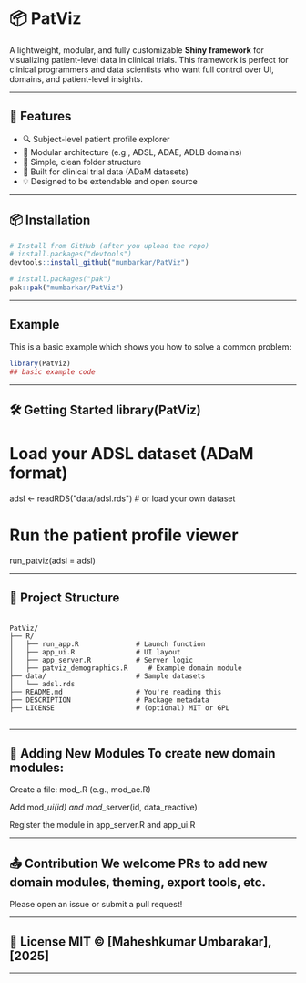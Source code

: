 # 📦 PatViz

A lightweight, modular, and fully customizable **Shiny framework** for visualizing patient-level data in clinical trials. This framework is perfect for clinical programmers and data scientists who want full control over UI, domains, and patient-level insights.

------------------------------------------------------------------------

## 🚀 Features

-   🔍 Subject-level patient profile explorer
-   🧱 Modular architecture (e.g., ADSL, ADAE, ADLB domains)
-   📁 Simple, clean folder structure
-   🧪 Built for clinical trial data (ADaM datasets)
-   💡 Designed to be extendable and open source

------------------------------------------------------------------------

## 📦 Installation

``` r
# Install from GitHub (after you upload the repo)
# install.packages("devtools")
devtools::install_github("mumbarkar/PatViz")

# install.packages("pak")
pak::pak("mumbarkar/PatViz")
```

------------------------------------------------------------------------

## Example

This is a basic example which shows you how to solve a common problem:

``` r
library(PatViz)
## basic example code
```

------------------------------------------------------------------------

## 🛠️ Getting Started library(PatViz)

# Load your ADSL dataset (ADaM format)

adsl \<- readRDS("data/adsl.rds") \# or load your own dataset

# Run the patient profile viewer

run_patviz(adsl = adsl)

------------------------------------------------------------------------

## 📂 Project Structure
<pre> <code>
PatViz/
├── R/
│   ├── run_app.R              # Launch function
│   ├── app_ui.R               # UI layout
│   ├── app_server.R           # Server logic
│   ├── patviz_demographics.R     # Example domain module
├── data/                      # Sample datasets
│   └── adsl.rds
├── README.md                  # You're reading this
├── DESCRIPTION                # Package metadata
├── LICENSE                    # (optional) MIT or GPL
</code> </pre>

------------------------------------------------------------------------

## 🧱 Adding New Modules To create new domain modules:

Create a file: mod\_<domain>.R (e.g., mod_ae.R)

Add mod\_<domain>*ui(id) and mod*<domain>\_server(id, data_reactive)

Register the module in app_server.R and app_ui.R

------------------------------------------------------------------------

## 📤 Contribution We welcome PRs to add new domain modules, theming, export tools, etc.

Please open an issue or submit a pull request!

------------------------------------------------------------------------

## 📜 License MIT © [Maheshkumar Umbarakar], [2025]

------------------------------------------------------------------------
